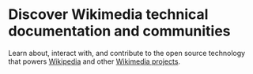 # Discover Wikimedia technical documentation and communities

Learn about, interact with, and contribute to the open source technology that
powers [Wikipedia](https://www.wikipedia.org/) and other [Wikimedia projects](https://wikimediafoundation.org/our-work/wikimedia-projects/).
